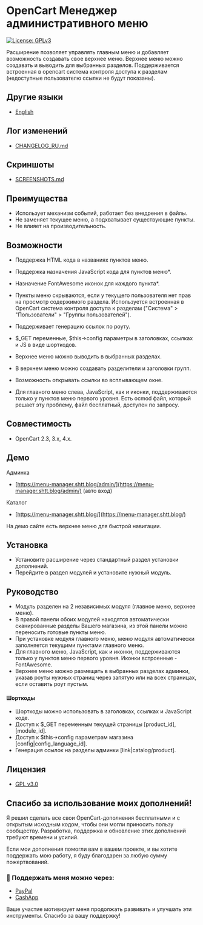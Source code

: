 # OpenCart Менеджер административного меню
[![License: GPLv3](https://img.shields.io/badge/license-GPL%20V3-green?style=plastic)](LICENSE)

Расширение позволяет управлять главным меню и добавляет возможность создавать свое верхнее меню. Верхнее меню можно создавать и выводить для выбранных разделов. Поддерживается встроенная в opencart система контроля доступа к разделам (недоступные пользователю ссылки не будут показаны).

## Другие языки

* [English](README.md)

## Лог изменений

* [CHANGELOG_RU.md](docs/CHANGELOG_RU.md)

## Скриншоты

* [SCREENSHOTS.md](docs/SCREENSHOTS.md)

## Преимущества

* Использует механизм событий, работает без внедрения в файлы. 
* Не заменяет текущее меню, а подхватывает существующие пункты.
* Не влияет на производительность.

## Возможности

* Поддержка HTML кода в названиях пунктов меню.
* Поддержка назначения JavaScript кода для пунктов меню*.
* Назначение FontAwesome иконок для каждого пункта*.
* Пункты меню скрываются, если у текущего пользователя нет прав на просмотр содержимого раздела. Используется встроенная в OpenCart система контроля доступа к разделам ("Система" > "Пользователи" > "Группы пользователей").
* Поддерживает генерацию ссылок по роуту.
* $_GET переменные, $this->config параметры в заголовках, ссылках и JS в виде шорткодов.
* Верхнее меню можно выводить в выбранных разделах.
* В верхнем меню можно создавать разделители и заголовки групп.
* Возможность открывать ссылки во всплывающем окне. 

* Для главного меню слева, JavaScript, как и иконки, поддерживаются только у пунктов меню первого уровня. Есть ocmod файл, который решает эту проблему, файл бесплатный, доступен по запросу.

## Совместимость

* OpenCart 2.3, 3.x, 4.x.

## Демо

Админка 

* [https://menu-manager.shtt.blog/admin/](https://menu-manager.shtt.blog/admin/) (авто вход)

Каталог 

* [https://menu-manager.shtt.blog/](https://menu-manager.shtt.blog/)

На демо сайте есть верхнее меню для быстрой навигации.

## Установка

* Установите расширение через стандартный раздел установки дополнений.
* Перейдите в раздел модулей и установите нужный модуль.

## Руководство

* Модуль разделен на 2 независимых модуля (главное меню, верхнее меню).
* В правой панели обоих модулей находятся автоматически сканированные разделы Вашего магазина, из этой панели можно переносить готовые пункты меню.
* При установке модуля главного меню, меню модуля автоматически заполняется текущими пунктами главного меню.
* Для главного меню, JavaScript, как и иконки, поддерживаются только у пунктов меню первого уровня. Иконки встроенные - FontAwesome.
* Верхнее меню можно размещать в выбранных разделах админки, указав роуты нужных страниц через запятую или на всех страницах, если оставить роут пустым.

#### Шорткоды

* Шорткоды можно использовать в заголовках, ссылках и JavaScript коде.
* Доступ к $_GET переменным текущей страницы [product_id], [module_id].
* Доступ к $this->config параметрам магазина [config|config_language_id].
* Генерация ссылок на разделы админки [link|catalog/product].

## Лицензия

* [GPL v3.0](LICENSE.MD)

## Спасибо за использование моих дополнений!

Я решил сделать все свои OpenCart-дополнения бесплатными и с открытым исходным кодом, чтобы они могли приносить пользу сообществу. Разработка, поддержка и обновление этих дополнений требуют времени и усилий.

Если мои дополнения помогли вам в вашем проекте, и вы хотите поддержать мою работу, я буду благодарен за любую сумму пожертвований.

### 💙 Поддержать меня можно через:

* [PayPal](https://paypal.me/TalgatShashakhmetov?country.x=US&locale.x=en_US)
* [CashApp](https://cash.app/$TalgatShashakhmetov)

Ваше участие мотивирует меня продолжать развивать и улучшать эти инструменты. Спасибо за вашу поддержку!
